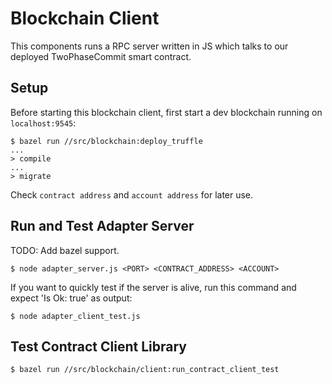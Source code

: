 # Blockchain Client

This components runs a RPC server written in JS which talks to our deployed
TwoPhaseCommit smart contract.

## Setup

Before starting this blockchain client, first start a dev blockchain running on
`localhost:9545`:

```
$ bazel run //src/blockchain:deploy_truffle
...
> compile
...
> migrate
```

Check `contract address` and `account address` for later use.

## Run and Test Adapter Server

TODO: Add bazel support.

```
$ node adapter_server.js <PORT> <CONTRACT_ADDRESS> <ACCOUNT>
```

If you want to quickly test if the server is alive, run this command and expect
'Is Ok: true' as output:

```
$ node adapter_client_test.js
```

## Test Contract Client Library

```
$ bazel run //src/blockchain/client:run_contract_client_test
```
